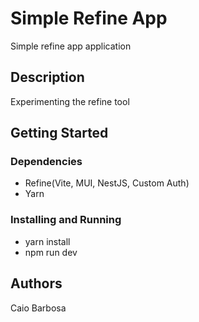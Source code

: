 # Simple Refine App

Simple refine app application

## Description

Experimenting the refine tool

## Getting Started

### Dependencies

* Refine(Vite, MUI, NestJS, Custom Auth)
* Yarn

### Installing and Running

* yarn install
* npm run dev


## Authors

Caio Barbosa





